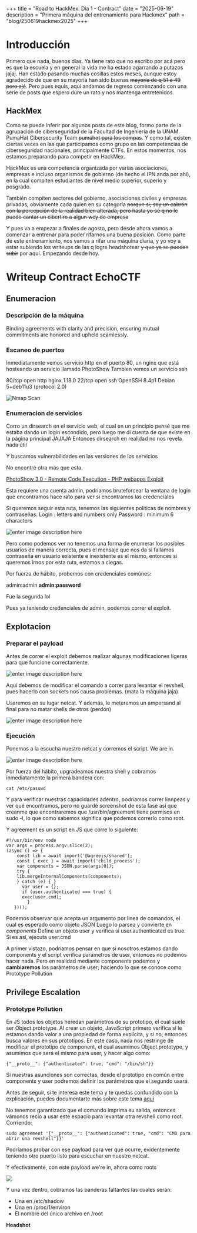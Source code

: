 +++
title = "Road to HackMex: Dia 1 - Contract"
date = "2025-06-19"
description = "Primera máquina del entrenamiento para Hackmex"
path = "blog/250619hackmex2025"
+++

# Introducción
Primero que nada, buenos días. Ya tiene rato que no escribo por acá pero es que la escuela y en general la vida me ha estado agarrando a putazos jajaj. Han estado pasando muchas cosillas estos meses, aunque estoy agradecido de que en su mayoría han sido buenas ~~mayoría de q 51 a 49 pero ajá~~. Pero pues equis, aquí andamos de regreso comenzando con una serie de posts que espero dure un rato y nos mantenga entretenidos.

## HackMex

Como se puede inferir por algunos posts de este blog, formo parte de la agrupación de ciberseguridad de la Facultad de Ingeniería de la UNAM. PumaHat Cibersecurity Team ~~pumahot para los compas~~. Y como tal, existen ciertas veces en las que participamos como grupo en las competencias de ciberseguridad nacionales, principalmente CTFs. En estos momentos, nos estamos preparando para competir en HackMex.

HackMex es una competencia organizada por varias asociaciones, empresas e incluso organismos de gobierno (de hecho el IPN anda por ahí), en la cual compiten estudiantes de nivel medio superior, superio y posgrado. 

También compiten sectores del gobierno, asociaciones civiles y empresas privadas; obviamente cada quien en su categoría ~~porque si, soy un cabrón con la percepción de la realidad bien alterada, pero hasta yo sé q no le puedo cantar un cibertiro a algun wey de empresa~~

Y pues va a empezar a finales de agosto, pero desde ahora vamos a comenzar a entrenar para poder rifarnos una buena posición. Como parte de este entrenamiento, nos vamos a rifar una máquina diaria, y yo voy a estar subiendo los writeups de las q logre headshotear ~~y que ya se puedan subir~~ por aquí. Empezando desde hoy.

# Writeup Contract EchoCTF

## Enumeracion

### Descripción de la máquina
Binding agreements with clarity and precision, ensuring mutual commitments are honored and upheld seamlessly.

### Escaneo de puertos
Inmediatamente vemos servicio http en el puerto 80, un nginx que está hosteando un servicio llamado PhotoShow
Tambien vemos un servicio ssh

80/tcp open  http    nginx 1.18.0
22/tcp open  ssh     OpenSSH 8.4p1 Debian 5+deb11u3 (protocol 2.0)

![Nmap Scan](/images/blog/Screenshot-20250618-101009.png)


### Enumeracion de servicios
Corro un dirsearch en el servicio web, el cual en un principio pensé que me estaba dando un login escondido, pero luego me di cuenta de que existe en la página principal JAJAJA
Entonces dirsearch en realidad no nos revela nada útil

Y buscamos vulnerabilidades en las versiones de los servicios

No encontré otra más que esta.

[PhotoShow 3.0 - Remote Code Execution - PHP webapps Exploit](https://www.exploit-db.com/exploits/51236)

Esta requiere una cuenta admin, podriamos bruteforcear la ventana de login que encontramos hace rato para ver si encontramos las credenciales

Si queremos seguir esta ruta, tenemos las siguientes politicas de nombres y contraseñas:
 Login : letters and numbers only
Password : minimum 6 characters

![enter image description here](/images/blog/Screenshot-20250618-102222.png)


Pero como podemos ver no tenemos una forma de enumerar los posibles usuarios de manera correcta, pues el mensaje que nos da si fallamos contraseña en usuario existente e inexistente es el mismo, entonces si queremos irnos por esta ruta, estamos a ciegas.

Por fuerza de hábito, probemos con credenciales comúnes:

admin:admin
**admin:password**

Fue la segunda lol

Pues ya teniendo credenciales de admin, podemos correr el exploit.

## Explotacion

### Preparar el payload

Antes de correr el exploit debemos realizar algunas modificaciones ligeras para que funcione correctamente.

![enter image description here](/images/blog/Screenshot-20250618-113258.png)

Aquí debemos de modificar el comando a correr para levantar el revshell, pues hacerlo con sockets nos causa problemas. (mata la máquina jaja)

Usaremos en su lugar netcat. Y además, le meteremos un ampersand al final para no matar shells de otros (perdón)

![enter image description here](/images/blog/Screenshot-20250618-113415.png)

### Ejecución

Ponemos a la escucha nuestro netcat y corremos el script. We are in.

![enter image description here](/images/blog/Screenshot-20250618-113553.png)

Por fuerza del hábito,  upgradeamos nuestra shell y cobramos inmediatamente la primera bandera con:

    cat /etc/passwd

Y para verificar nuestras capacidades adentro, podríamos correr linnpeas y ver qué encontramos, pero no guardé screenshot de esta fase así que creanme que encontraremos que /usr/bin/agreement tiene permisos en sudo -l, lo que como sabemos significa que podemos correrlo como root.

Y agreement es un script en JS que corre lo siguiente:

    #!/usr/bin/env node
    var args = process.argv.slice(2);
    (async () => {
	    const lib = await import('@agreejs/shared');
	    const { exec } = await import('child_process');
	    var components = JSON.parse(args[0]);
	    try {
	    lib.mergeInternalComponents(components);
	    } catch (e) { }
		  var user = {};
		  if (user.authenticated === true) {
		  exec(user.cmd);
		    }
	   })();


Podemos observar que acepta un argumento por linea de comandos, el cual es esperado como objeto JSON
Luego lo parsea y convierte en *components*
Define un objeto user y verifica si user.authenticated es true. Si es así, ejecuta user.cmd

A primer vistazo, podríamos pensar en que si nosotros estamos dando components y el script verifica parámetros de user, entonces no podemos hacer nada. Pero en realidad mediante components podemos y **cambiaremos** los parámetros de user; haciendo lo que se conoce como Prototype Pollution

## Privilege Escalation

### Prototype Pollution
En JS todos los objetos heredan parámetros de su prototipo, el cual suele ser Object.prototype. Al crear un objeto, JavaScript primero verifica si le estamos dando valor a una propiedad de forma explícita, y si no, entonces busca valores en sus prototipos.
En este caso, nada nos restringe de modificar el prototipo de component, el cual asumimos Object.prototype, y asumimos que será el mismo para user, y hacer algo como:

	{"__proto__": {"authenticated": true, "cmd": "/bin/sh"}}

Si nuestras asunciones son correctas, desde el prototipo en común entre components y user podremos definir los parámetros que el segundo usará.

Antes de seguir, si te interesa este tema y te quedas confundido con la explicación, puedes documentarte más sobre este tema [aquí](https://book.hacktricks.wiki/en/pentesting-web/deserialization/nodejs-proto-prototype-pollution/index.html)

No tenemos garantizado que el comando imprima su salida, entonces vámonos recio a usar este espacio para levantar otra revshell como root. Corriendo:

	sudo agreement '{"__proto__": {"authenticated": true, "cmd": "CMD para abrir una revshell"}}'

Podríamos probar con ese payload para ver qué ocurre, evidentemente teniendo otro puerto listo para escuchar en nuestro netcat.

Y efectivamente, con este payload we're in, ahora como roots

![](/images/blog/Screenshot-20250618-114627.png)


Y una vez dentro, cobramos las banderas faltantes las cuales serán:

- Una en /etc/shadow
- Una en /proc/1/environ
- El nombre del único archivo en /root

**Headshot**
